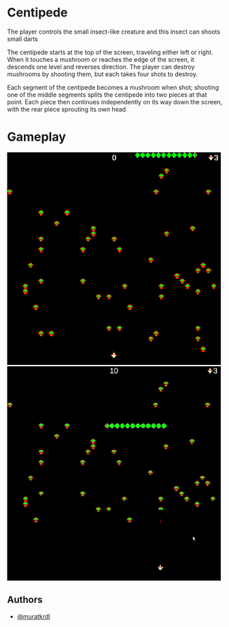 
# Centipede

The player controls the small insect-like creature and this insect can shoots small darts

The centipede starts at the top of the screen, traveling either left or right. When it touches a mushroom or reaches the edge of the screen, it descends one level and reverses direction. The player can destroy mushrooms by shooting them, but each takes four shots to destroy.

Each segment of the centipede becomes a mushroom when shot; shooting one of the middle segments splits the centipede into two pieces at that point. Each piece then continues independently on its way down the screen, with the rear piece sprouting its own head

# Gameplay

<img src="https://github.com/muratkrdl/Centipede/blob/main/Centipede.png" width="500">

<img src="https://github.com/muratkrdl/Centipede/blob/main/Centipede%20Gameplay.gif" width="500">


## Authors

- [@muratkrdl](https://github.com/muratkrdl)

